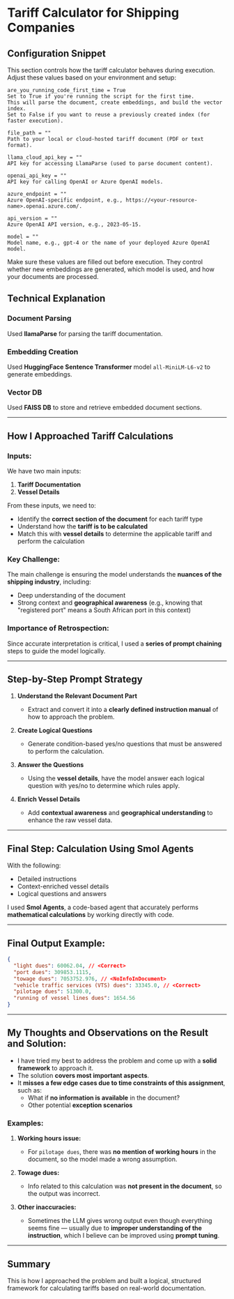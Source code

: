 # Tariff Calculator for Shipping Companies

## Configuration Snippet

This section controls how the tariff calculator behaves during execution.
Adjust these values based on your environment and setup:

    are_you_running_code_first_time = True
    Set to True if you're running the script for the first time.
    This will parse the document, create embeddings, and build the vector index.
    Set to False if you want to reuse a previously created index (for faster execution).

    file_path = ""
    Path to your local or cloud-hosted tariff document (PDF or text format).

    llama_cloud_api_key = ""
    API key for accessing LlamaParse (used to parse document content).

    openai_api_key = ""
    API key for calling OpenAI or Azure OpenAI models.

    azure_endpoint = ""
    Azure OpenAI-specific endpoint, e.g., https://<your-resource-name>.openai.azure.com/.

    api_version = ""
    Azure OpenAI API version, e.g., 2023-05-15.

    model = ""
    Model name, e.g., gpt-4 or the name of your deployed Azure OpenAI model.

Make sure these values are filled out before execution. They control whether new embeddings are generated, which model is used, and how your documents are processed.


## Technical Explanation

### Document Parsing
Used **llamaParse** for parsing the tariff documentation.

### Embedding Creation
Used **HuggingFace Sentence Transformer** model `all-MiniLM-L6-v2` to generate embeddings.

### Vector DB
Used **FAISS DB** to store and retrieve embedded document sections.

---

## How I Approached Tariff Calculations

### Inputs:
We have two main inputs:
1. **Tariff Documentation**
2. **Vessel Details**

From these inputs, we need to:
- Identify the **correct section of the document** for each tariff type
- Understand how the **tariff is to be calculated**
- Match this with **vessel details** to determine the applicable tariff and perform the calculation

### Key Challenge:
The main challenge is ensuring the model understands the **nuances of the shipping industry**, including:
- Deep understanding of the document
- Strong context and **geographical awareness** (e.g., knowing that "registered port" means a South African port in this context)

### Importance of Retrospection:
Since accurate interpretation is critical, I used a **series of prompt chaining** steps to guide the model logically.

---

## Step-by-Step Prompt Strategy

1. **Understand the Relevant Document Part**
   - Extract and convert it into a **clearly defined instruction manual** of how to approach the problem.

2. **Create Logical Questions**
   - Generate condition-based yes/no questions that must be answered to perform the calculation.

3. **Answer the Questions**
   - Using the **vessel details**, have the model answer each logical question with yes/no to determine which rules apply.

4. **Enrich Vessel Details**
   - Add **contextual awareness** and **geographical understanding** to enhance the raw vessel data.

---

## Final Step: Calculation Using Smol Agents
With the following:
- Detailed instructions
- Context-enriched vessel details
- Logical questions and answers

I used **Smol Agents**, a code-based agent that accurately performs **mathematical calculations** by working directly with code.

---

## Final Output Example:
```json
{
  "light dues": 60062.04, // <Correct>
  "port dues": 309853.1115,
  "towage dues": 7053752.976, // <NoInfoInDocument>
  "vehicle traffic services (VTS) dues": 33345.0, // <Correct>
  "pilotage dues": 51300.0,
  "running of vessel lines dues": 1654.56
}
```

---

## My Thoughts and Observations on the Result and Solution:
- I have tried my best to address the problem and come up with a **solid framework** to approach it.
- The solution **covers most important aspects**.
- It **misses a few edge cases due to time constraints of this assignment**, such as:
  - What if **no information is available** in the document?
  - Other potential **exception scenarios**

### Examples:
1. **Working hours issue:**
   - For `pilotage dues`, there was **no mention of working hours** in the document, so the model made a wrong assumption.

2. **Towage dues:**
   - Info related to this calculation was **not present in the document**, so the output was incorrect.

3. **Other inaccuracies:**
   - Sometimes the LLM gives wrong output even though everything seems fine — usually due to **improper understanding of the instruction**, which I believe can be improved using **prompt tuning**.

---

## Summary
This is how I approached the problem and built a logical, structured framework for calculating tariffs based on real-world documentation.

